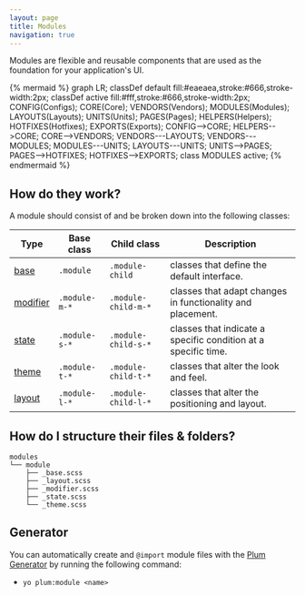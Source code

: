 ```yaml
---
layout: page
title: Modules
navigation: true
---
```


Modules are flexible and reusable components that are used as the foundation for your application's UI.

{% mermaid %}
graph LR;
    classDef default fill:#eaeaea,stroke:#666,stroke-width:2px;
    classDef active fill:#fff,stroke:#666,stroke-width:2px;
    CONFIG(Configs);
    CORE(Core);
    VENDORS(Vendors);
    MODULES(Modules);
    LAYOUTS(Layouts);
    UNITS(Units);
    PAGES(Pages);
    HELPERS(Helpers);
    HOTFIXES(Hotfixes);
    EXPORTS(Exports);
    CONFIG-->CORE;
    HELPERS-->CORE;
    CORE-->VENDORS;
    VENDORS---LAYOUTS;
    VENDORS---MODULES;
    MODULES---UNITS;
    LAYOUTS---UNITS;
    UNITS-->PAGES;
    PAGES-->HOTFIXES;
    HOTFIXES-->EXPORTS;
    class MODULES active;
{% endmermaid %}

## How do they work?

A module should consist of and be broken down into the following classes:

Type                              | Base class     | Child class         | Description
----------------------------------|----------------|---------------------|-------------
[base](modules-base.html)         | `.module`      | `.module-child`     | classes that define the default interface.
[modifier](modules-modifier.html) | `.module-m-*`  | `.module-child-m-*` | classes that adapt changes in functionality and placement.
[state](modules-state.html)       | `.module-s-*`  | `.module-child-s-*` | classes that indicate a specific condition at a specific time.
[theme](modules-theme.html)       | `.module-t-*`  | `.module-child-t-*` | classes that alter the look and feel.
[layout](modules-layout.html)     | `.module-l-*`  | `.module-child-l-*` | classes that alter the positioning and layout.


## How do I structure their files & folders?

```text
modules
└── module
    ├── _base.scss
    ├── _layout.scss
    ├── _modifier.scss
    ├── _state.scss
    └── _theme.scss
```

## Generator

You can automatically create and `@import` module files with the [Plum Generator](https://github.com/plum-css/generator-plum) by running the following command:

- `yo plum:module <name>`
